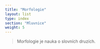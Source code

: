 ```yaml
---
title: "Morfologie"
layout: list
type: index
section: "Mluvnice"
weight: 5
---
```

> Morfologie je nauka o slovních druzích.